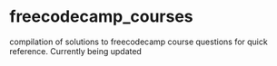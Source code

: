 # freecodecamp_courses
compilation of solutions to freecodecamp course questions for quick reference.
Currently being updated
